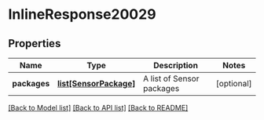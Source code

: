 # InlineResponse20029

## Properties
Name | Type | Description | Notes
------------ | ------------- | ------------- | -------------
**packages** | [**list[SensorPackage]**](SensorPackage.md) | A list of Sensor packages | [optional] 

[[Back to Model list]](../README.md#documentation-for-models) [[Back to API list]](../README.md#documentation-for-api-endpoints) [[Back to README]](../README.md)


